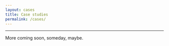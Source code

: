 ```yaml
---
layout: cases
title: Case studies
permalink: /cases/
---
```


***

More coming soon, someday, maybe.